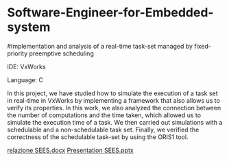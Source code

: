# Software-Engineer-for-Embedded-system

#Implementation and analysis of a real-time task-set managed by fixed-priority preemptive scheduling


IDE: VxWorks

Language: C 

In this project, we have studied how to simulate the execution of a task set in real-time in VxWorks by implementing a framework that also allows us to verify its properties.
In this work, we also analyzed the connection between the number of computations and the time taken, which allowed us to simulate the execution time of a task.
We then carried out simulations with a schedulable and a non-schedulable task set.
Finally, we verified the correctness of the schedulable task-set by using the ORIS1 tool.

[relazione SEES.docx](https://github.com/EngAlessandroMaggi/Software-Engineer-for-Embedded-system/files/12134476/relazione.SEES.docx)
[Presentation SEES.pptx](https://github.com/EngAlessandroMaggi/Software-Engineer-for-Embedded-system/files/12134474/Presentation.SEES.pptx)
